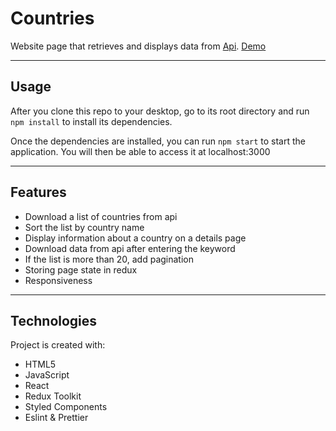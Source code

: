# Countries

Website page that retrieves and displays data from [Api](https://restcountries.eu/). [Demo](https://hopeful-wilson-98657c.netlify.app/)

---

## Usage

After you clone this repo to your desktop, go to its root directory and run `npm install` to install its dependencies.

Once the dependencies are installed, you can run `npm start` to start the application. You will then be able to access it at localhost:3000

---

## Features

- Download a list of countries from api
- Sort the list by country name
- Display information about a country on a details page
- Download data from api after entering the keyword
- If the list is more than 20, add pagination
- Storing page state in redux
- Responsiveness

---

## Technologies

Project is created with:

- HTML5
- JavaScript
- React
- Redux Toolkit
- Styled Components
- Eslint & Prettier
